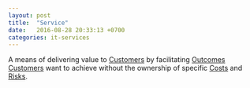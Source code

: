 ```yaml
---
layout: post
title:  "Service"
date:   2016-08-28 20:33:13 +0700
categories: it-services
---
```


A means of delivering value to [Customers](/it-services/customer.html) by facilitating [Outcomes Customers](/it-services/outcomes-customer) want to achieve without the ownership of specific [Costs](/it-services/cost) and [Risks](/it-services/risk).

